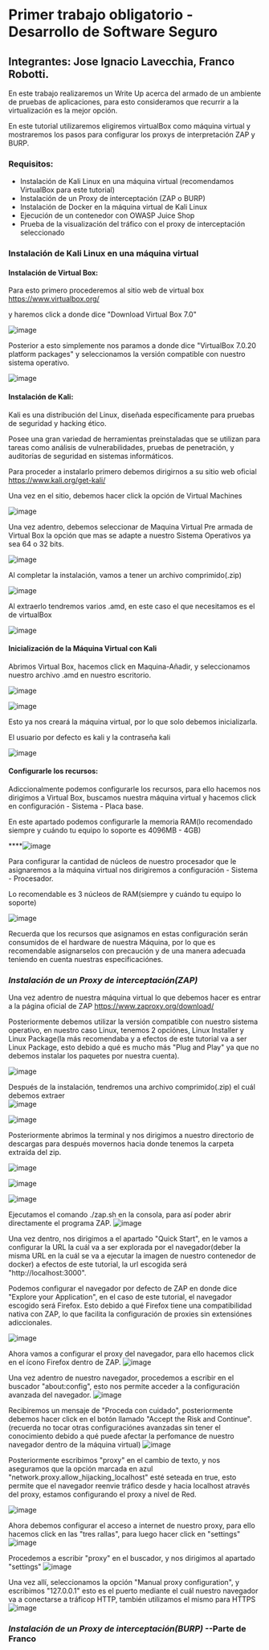 # Primer trabajo obligatorio - Desarrollo de Software Seguro

## Integrantes: Jose Ignacio Lavecchia, Franco Robotti.

En este trabajo realizaremos un Write Up acerca del armado de un ambiente de pruebas de aplicaciones, para esto consideramos que recurrir a la virtualización es la mejor opción.

En este tutorial utilizaremos eligiremos virtualBox como máquina virtual y mostraremos los pasos para configurar los proxys de interpretación ZAP y BURP.

### **Requisitos:**

- Instalación de Kali Linux en una máquina virtual (recomendamos VirtualBox para este tutorial)
- Instalación de un Proxy de interceptación (ZAP o BURP)
- Instalación de Docker en la máquina virtual de Kali Linux
- Ejecución de un contenedor con OWASP Juice Shop
- Prueba de la visualización del tráfico con el proxy de interceptación seleccionado



### **Instalación de Kali Linux en una máquina virtual**

#### Instalación de Virtual Box:

Para esto primero procederemos al sitio web de virtual box https://www.virtualbox.org/

y haremos click a donde dice "Download Virtual Box 7.0"

![image](https://github.com/user-attachments/assets/b54df357-720f-4645-89ee-aca45c278339)

Posterior a esto simplemente nos paramos a donde dice "VirtualBox 7.0.20 platform packages"  y seleccionamos la versión compatible con nuestro sistema operativo.

![image](https://github.com/user-attachments/assets/87eaace4-8ac2-4355-8bfa-4841a304e53e)

#### Instalación de Kali:

Kali es una distribución del Linux, diseñada específicamente para pruebas de seguridad y hacking ético. 

Posee una gran variedad de herramientas preinstaladas que se utilizan para tareas como análisis de vulnerabilidades, pruebas de penetración, y auditorías de seguridad en sistemas informáticos.

Para proceder a instalarlo primero debemos dirigirnos a su sitio web oficial https://www.kali.org/get-kali/

Una vez en el sitio, debemos hacer click la opción de Virtual Machines

![image](https://github.com/user-attachments/assets/c376983f-c9d6-4a8a-988f-f0b18eaf67d0)

Una vez adentro, debemos seleccionar de Maquina Virtual Pre armada de Virtual Box la opción que mas se adapte a nuestro Sistema Operativos ya sea 64 o 32 bits.

![image](https://github.com/user-attachments/assets/41a9fcf1-3b18-4bd0-9d33-15b838ac71f2)

Al completar la instalación, vamos a tener un archivo comprimido(.zip) 

![image](https://github.com/user-attachments/assets/3de38dee-1fee-4a82-bf49-58392779c6bc)

Al extraerlo tendremos varios .amd, en este caso el que necesitamos es el de virtualBox

![image](https://github.com/user-attachments/assets/1d73b0f7-bcc7-46e1-acc2-67a8d45a619a)


#### Inicialización de la Máquina Virtual con Kali

Abrimos Virtual Box, hacemos click en Maquina-Añadir, y seleccionamos nuestro archivo .amd en nuestro escritorio.

![image](https://github.com/user-attachments/assets/700f8a62-cf46-4789-9885-c9087bbbf10e)

![image](https://github.com/user-attachments/assets/75ad4b8f-79a4-4729-a5dd-5968d55df335)


Esto ya nos creará la máquina virtual, por lo que solo debemos inicializarla.

El usuario por defecto es kali y la contraseña kali

![image](https://github.com/user-attachments/assets/d9792163-138c-4d7e-af2c-fd2f32984640)

#### Configurarle los recursos:

Adiccionalmente podemos configurarle los recursos, para ello hacemos nos dirigimos a Virtual Box, buscamos nuestra máquina virtual y hacemos click en  configuración - Sistema - Placa base.

En este apartado podemos configurarle la memoria RAM(lo recomendado siempre y cuándo tu equipo lo soporte es 4096MB - 4GB)

****![image](https://github.com/user-attachments/assets/db14a967-495d-4ac4-b3a4-a7fd1edb8c9a)

Para configurar la cantidad de núcleos de nuestro procesador que le asignaremos a la máquina virtual nos dirigiremos a  configuración - Sistema - Procesador.

Lo recomendable es 3 núcleos de RAM(siempre y cuándo tu equipo lo soporte)


![image](https://github.com/user-attachments/assets/a5a2ce64-952b-472a-8583-7867b312c61d)


Recuerda que los recursos que asignamos en estas configuración serán consumidos de el hardware de nuestra Máquina, por lo que es recomendable asignarselos con precaución y de una manera adecuada teniendo en cuenta nuestras especificaciónes.

### *Instalación de un Proxy de interceptación(ZAP)*
Una vez adentro de nuestra máquina virtual lo que debemos hacer es entrar a la página oficial de ZAP https://www.zaproxy.org/download/

Posteriormente debemos utilizar la versión compatible con nuestro sistema operativo, en nuestro caso Linux, tenemos 2 opciónes, Linux Installer y Linux Package(la más recomendaba y a efectos de este tutorial va a ser Linux Package, esto debido a qué es mucho más "Plug and Play" ya que no debemos instalar los paquetes por nuestra cuenta).

![image](https://github.com/user-attachments/assets/358b845e-9a91-4195-bfaf-7310fce10fa7) 

Después de la instalación, tendremos una archivo comprimido(.zip) el cuál debemos extraer <br>
![image](https://github.com/user-attachments/assets/d03cf32c-422f-4348-8be4-62c128599acc) 

![image](https://github.com/user-attachments/assets/f29a6a38-2fcf-45bd-9cb1-a36ee3b0d42d)

Posteriormente abrimos la terminal y nos dirigimos a nuestro directorio de descargas para después movernos hacia donde tenemos la carpeta extraída del zip.

![image](https://github.com/user-attachments/assets/764b3b2f-e478-445a-b126-40a75a7210d8)

![image](https://github.com/user-attachments/assets/6b925478-8112-4351-90b7-3cf609fad1e7)

![image](https://github.com/user-attachments/assets/8468ae80-94d8-46cf-a470-43b94d386e54)

Ejecutamos el comando ./zap.sh en la consola, para así poder abrir directamente el programa ZAP.
![image](https://github.com/user-attachments/assets/768b19fc-f968-4331-8e4b-6e9078b333c7)


Una vez dentro, nos dirigimos a el apartado "Quick Start", en le vamos a configurar la URL la cuál va a ser explorada por el navegador(deber la misma URL en la cuál se va a ejecutar la imagen de nuestro contenedor de docker) a efectos de este tutorial, la url escogida será "http://localhost:3000".

Podemos configurar el navegador por defecto de ZAP en donde dice "Explore your Application", en el caso de este tutorial, el navegador escogido será Firefox.
Esto debido a qué Firefox tiene una compatibilidad nativa con ZAP, lo que facilita la configuración de proxies sin extensiónes adiccionales.

![image](https://github.com/user-attachments/assets/0e494dc0-cbf9-417a-b8bb-d9f844fc4bbc)

Ahora vamos a configurar el proxy del navegador, para ello hacemos click en el ícono Firefox dentro de ZAP.
![image](https://github.com/user-attachments/assets/863365d5-c1f6-4464-8680-977d7b3ccb4b)

Una vez adentro de nuestro navegador, procedemos a escribir en el buscador "about:config", esto nos permite acceder a la configuración avanzada del navegador.
![image](https://github.com/user-attachments/assets/a2b6d210-3890-4d00-b4d5-8839132ef7f2)

Recibiremos un mensaje de "Proceda con cuidado", posteriormente debemos hacer click en el botón llamado "Accept the Risk and Continue".(recuerda no tocar otras configuraciónes avanzadas sin tener el conocimiento debido a qué puede afectar la perfomance de nuestro navegador dentro de la máquina virtual)
![image](https://github.com/user-attachments/assets/289a0bcd-5ece-41e9-ba88-54828fb63cbc)

Posteriormente escribimos "proxy" en el cambio de texto, y nos aseguramos que la opción marcada en azul "network.proxy.allow_hijacking_localhost" esté seteada en true, esto permite que el navegador reenvie tráfico desde y hacia localhost através del proxy, estamos configurando el proxy a nivel de Red.

![image](https://github.com/user-attachments/assets/7f50a1cc-5e0c-4b98-a0cb-33c9a4557584)
 
Ahora debemos configurar el acceso a internet de nuestro proxy, para ello hacemos click en las "tres rallas", para luego hacer click en "settings"
![image](https://github.com/user-attachments/assets/bd16f80d-c3a3-4568-8175-8215b356ae00)

Procedemos a escribir "proxy" en el buscador, y nos dirigimos al apartado "settings"
![image](https://github.com/user-attachments/assets/d97b874d-78a0-4d91-b970-aabf3d781f77)

Una vez allí, seleccionamos la opción "Manual proxy configuration", y escribimos "127.0.0.1" esto es el puerto mediante el cuál nuestro navegador va a conectarse a tráficop HTTP, también utilizamos el mismo para HTTPS
![image](https://github.com/user-attachments/assets/99ec7869-1ee9-4fee-8188-85ad15e13faf)




### *Instalación de un Proxy de interceptación(BURP)* --Parte de Franco




